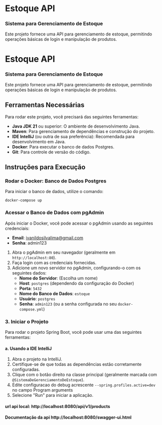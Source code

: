 
# Estoque API

### Sistema para Gerenciamento de Estoque

Este projeto fornece uma API para gerenciamento de estoque, permitindo operações básicas de login e manipulação de produtos.

# Estoque API

### Sistema para Gerenciamento de Estoque

Este projeto fornece uma API para gerenciamento de estoque, permitindo operações básicas de login e manipulação de produtos.

## Ferramentas Necessárias

Para rodar este projeto, você precisará das seguintes ferramentas:

- **Java JDK 21** ou superior: O ambiente de desenvolvimento Java.
- **Maven**: Para gerenciamento de dependências e construção do projeto.
- **IDE IntelliJ** (ou outra de sua preferência): Recomendada para desenvolvimento em Java.
- **Docker**: Para executar o banco de dados Postgres.
- **Git**: Para controle de versão do código.

## Instruções para Execução

### Rodar o Docker: Banco de Dados Postgres

Para iniciar o banco de dados, utilize o comando:

    docker-compose up
### Acessar o Banco de Dados com pgAdmin

Após iniciar o Docker, você pode acessar o pgAdmin usando as seguintes credenciais:

-   **Email**: ivanildosilvalima@gmail.com
-   **Senha**: admin123

1.  Abra o pgAdmin em seu navegador (geralmente em `http://localhost:80`).
2.  Faça login com as credenciais fornecidas.
3.  Adicione um novo servidor no pgAdmin, configurando-o com os seguintes dados:
    -   **Nome do Servidor**: (Escolha um nome)
    -   **Host**: `postgres` (dependendo da configuração do Docker)
    -   **Porta**: `5432`
    -   **Nome do Banco de Dados**: `estoque`
    -   **Usuário**: `postgres`
    -   **Senha**: `admin123` (ou a senha configurada no seu `docker-compose.yml`)

### 3. Iniciar o Projeto

Para rodar o projeto Spring Boot, você pode usar uma das seguintes ferramentas:

#### a. Usando a IDE IntelliJ

1.  Abra o projeto na IntelliJ.
2.  Certifique-se de que todas as dependências estão corretamente configuradas.
3.  Clique com o botão direito na classe principal (geralmente marcada com `@SistemaDeGerenciamentoDeEstoque`).
4.  Edite configuracao do debug acrescente `--spring.profiles.active=dev` no campo Program arguments
4.  Selecione "Run" para iniciar a aplicação.

#### url api local: http://localhost:8080/api/v1/products
#### Documentação da api http://localhost:8080/swagger-ui.html
